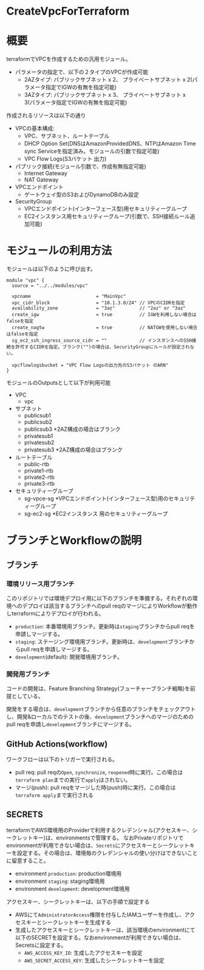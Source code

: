 # CreateVpcForTerraform
# 概要
terraformでVPCを作成するための汎用モジュール。
- パラメータの指定で、以下の２タイプのVPCが作成可能
  - 2AZタイプ: パブリックサブネット x 2、 プライベートサブネット x 2(パラメータ指定でIGWの有無を指定可能)
  - 3AZタイプ: パブリックサブネット x 3、 プライベートサブネット x 3(パラメータ指定でIGWの有無を指定可能)

作成されるリソースは以下の通り
- VPCの基本構成: 
  - VPC、サブネット、ルートテーブル
  - DHCP Option Set(DNSはAmazonProvidedDNS、NTPはAmazon Time sync Serviceを指定済み。モジュールの引数で指定可能)
  - VPC Flow Logs(S3バケット 出力)
- パブリック接続(モジュール引数で、作成有無指定可能)
  - Internet Gateway
  - NAT Gateway
- VPCエンドポイント
  - ゲートウェイ型のS3およびDynamoDBのみ設定
- SecurityGroup
  - VPCエンドポイント(インターフェース型)用セキュリティーグループ
  - EC2インスタンス用セキュリティーグループ(引数で、SSH接続ルール追加可能)

# モジュールの利用方法
モジュールは以下のように呼び出す。

```hcl
module "vpc" {
  source = "../../modules/vpc"

  vpcname                        = "MainVpc"
  vpc_cidr_block                 = "10.1.3.0/24" // VPCのCIDRを指定
  availability_zone              = "3az"         // "2az" or "3az"
  create_igw                     = true          // IGWを利用しない場合はfalseを指定
  create_nagtw                   = true          // NATGWを使用しない場合はfalseを指定
  sg_ec2_ssh_ingress_source_cidr = ""            // インスタンスへのSSH接続を許可するCIDRを指定。ブランク("")の場合は、SecurityGroupにルールが設定されない。

  vpcflowlogsbucket = "VPC Flow Logsの出力先のS3バケット のARN"
}
```

モジュールのOutputsとして以下が利用可能
- VPC
  - vpc
- サブネット
  - publicsub1
  - publicsub2
  - publicsub3 *2AZ構成の場合はブランク
  - privatesub1
  - privatesub2
  - privatesub3 *2AZ構成の場合はブランク
- ルートテーブル
  - public-rtb
  - private1-rtb
  - private2-rtb
  - private3-rtb
- セキュリティーグループ
  - sg-vpce-sg *VPCエンドポイント(インターフェース型)用のセキュリティーグループ
  - sg-ec2-sg *EC2インスタンス 用のセキュリティーグループ

# ブランチとWorkflowの説明
## ブランチ
### 環境リリース用ブランチ
このリポジトリでは環境デプロイ用に以下のブランチを準備する。それぞれの環境へのデプロイは該当するブランチへのpull reqのマージによりWorkflowが動作しterraformによりデプロイが行われる。
- `production`: 本番環境用ブランチ。更新時は`staging`ブランチからpull reqを申請しマージする。
- `staging`: ステージング環境用ブランチ。更新時は、`development`ブランチからpull reqを申請しマージする。
- `development`(default): 開発環境用ブランチ。
### 開発用ブランチ
コードの開発は、Feature Branching Strategy(フューチャーブランチ戦略)を前提としている。

開発をする場合は、`development`ブランチから任意のブランチをチェックアウトし、開発&ローカルでのテストの後、`development`ブランチへのマージのためのpull reqを申請し`development`ブランチにマージする。

## GitHub Actions(workflow)
ワークフローは以下のトリガーで実行される。
- pull req: pull reqの`Open`, `synchronize`, `reopened`時に実行。この場合は`terraform plan`までの実行で`apply`はされない。
- マージ(push): pull reqをマージした時(push)時に実行。この場合は`terraform apply`まで実行される
## SECRETS
terraformでAWS環境用のProviderで利用するクレデンシャル(アクセスキー、シークレットキー)は、environmentsで管理する。
なおPrivateリポジトリでenvironmentが利用できない場合は、`Secrets`にアクセスキーとシークレットキーを設定する。その場合は、環境毎のクレデンシャルの使い分けはできないことに留意すること。
- environment `production`: production環境用
- environment `staging`: staging環境用
- environment `development`: development環境用

アクセスキー、シークレットキーは、以下の手順で設定する
- AWSにて`AdministratorAccess`権限を付与したIAMユーザーを作成し、アクセスキーとシークレットキーを生成する
- 生成したアクセスキーとシークレットキーは、該当環境のenvironmentにて以下のSECRETを設定する。なおenvironmentが利用できない場合は、Secretsに設定する。
  - `AWS_ACCESS_KEY_ID`: 生成したアクセスキーを設定
  - `AWS_SECRET_ACCESS_KEY`: 生成したシークレットキーを設定

